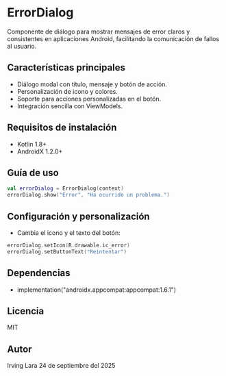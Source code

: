 # ErrorDialog

Componente de diálogo para mostrar mensajes de error claros y consistentes en aplicaciones Android, facilitando la comunicación de fallos al usuario.

## Características principales
- Diálogo modal con título, mensaje y botón de acción.
- Personalización de icono y colores.
- Soporte para acciones personalizadas en el botón.
- Integración sencilla con ViewModels.

## Requisitos de instalación
- Kotlin 1.8+
- AndroidX 1.2.0+

## Guía de uso
```kotlin
val errorDialog = ErrorDialog(context)
errorDialog.show("Error", "Ha ocurrido un problema.")
```

## Configuración y personalización
- Cambia el icono y el texto del botón:
```kotlin
errorDialog.setIcon(R.drawable.ic_error)
errorDialog.setButtonText("Reintentar")
```

## Dependencias
- implementation("androidx.appcompat:appcompat:1.6.1")

## Licencia
MIT

## Autor
Irving Lara
24 de septiembre del 2025


